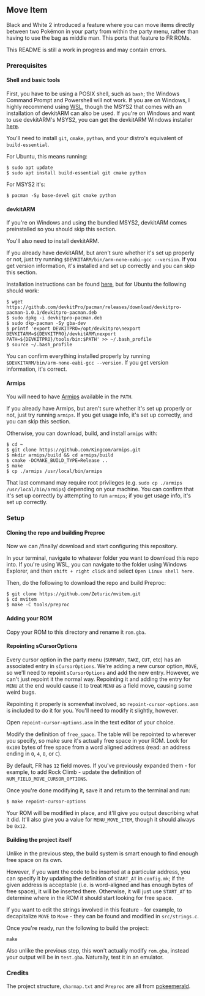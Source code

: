 ## Move Item

Black and White 2 introduced a feature where you can move items directly between two Pokémon in your party from within the party menu, rather than having to use the bag as middle man. This ports that feature to FR ROMs.

This README is still a work in progress and may contain errors.

### Prerequisites

#### Shell and basic tools

First, you have to be using a POSIX shell, such as `bash`; the Windows Command Prompt and Powershell will not work. If you are on Windows, I highly recommend using [WSL](https://docs.microsoft.com/en-us/windows/wsl/install-win10), though the MSYS2 that comes with an installation of devkitARM can also be used. If you're on Windows and want to use devkitARM's MSYS2, you can get the devkitARM Windows installer [here](https://github.com/devkitPro/installer/releases).

You'll need to install `git`, `cmake`, `python`, and your distro's equivalent of `build-essential`.

For Ubuntu, this means running:

```shell
$ sudo apt update
$ sudo apt install build-essential git cmake python
```

For MSYS2 it's:

```shell
$ pacman -Sy base-devel git cmake python
```

#### devkitARM

If you're on Windows and using the bundled MSYS2, devkitARM comes preinstalled so you should skip this section.

You'll also need to install devkitARM.

If you already have devkitARM, but aren't sure whether it's set up properly or not, just try running `$DEVKITARM/bin/arm-none-eabi-gcc --version`. If you get version information, it's installed and set up correctly and you can skip this section.

Installation instructions can be found [here](https://devkitpro.org/wiki/devkitPro_pacman#Installing_devkitPro_Pacman), but for Ubuntu the following should work:

```shell
$ wget https://github.com/devkitPro/pacman/releases/download/devkitpro-pacman-1.0.1/devkitpro-pacman.deb
$ sudo dpkg -i devkitpro-pacman.deb
$ sudo dkp-pacman -Sy gba-dev
$ printf 'export DEVKITPRO=/opt/devkitpro\nexport DEVKITARM=${DEVKITPRO}/devkitARM\nexport PATH=${DEVKITPRO}/tools/bin:$PATH' >> ~/.bash_profile
$ source ~/.bash_profile
```

You can confirm everything installed properly by running `$DEVKITARM/bin/arm-none-eabi-gcc --version`. If you get version information, it's correct.

#### Armips

You will need to have [Armips](https://github.com/Kingcom/armips) available in the `PATH`.

If you already have Armips, but aren't sure whether it's set up properly or not, just try running `armips`. If you get usage info, it's set up correctly, and you can skip this section.

Otherwise, you can download, build, and install `armips` with:

```shell
$ cd ~
$ git clone https://github.com/Kingcom/armips.git
$ mkdir armips/build && cd armips/build
$ cmake -DCMAKE_BUILD_TYPE=Release ..
$ make
$ cp ./armips /usr/local/bin/armips
```

That last command may require root privileges (e.g. `sudo cp ./armips /usr/local/bin/armips`) depending on your machine. You can confirm that it's set up correctly by attempting to run `armips`; if you get usage info, it's set up correctly.

### Setup

#### Cloning the repo and building Preproc

Now we can /finally/ download and start configuring this repository.

In your terminal, navigate to whatever folder you want to download this repo into. If you're using WSL, you can navigate to the folder using Windows Explorer, and then `shift + right click` and select `Open Linux shell here`.

Then, do the following to download the repo and build Preproc:

```shell
$ git clone https://github.com/Zeturic/mvitem.git
$ cd mvitem
$ make -C tools/preproc
```

#### Adding your ROM

Copy your ROM to this directory and rename it `rom.gba`.

#### Repointing sCursorOptions

Every cursor option in the party menu (`SUMMARY`, `TAKE`, `CUT`, etc) has an associated entry in `sCursorOptions`. We're adding a new cursor option, `MOVE`, so we'll need to repoint `sCursorOptions` and add the new entry. However, we can't just repoint it the normal way. Repointing it and adding the entry for `MENU` at the end would cause it to treat `MENU` as a field move, causing some weird bugs.

Repointing it properly is somewhat involved, so `repoint-cursor-options.asm` is included to do it for you. You'll need to modify it slightly, however.

Open `repoint-cursor-options.asm` in the text editor of your choice.

Modify the definition of `free_space`. The table will be repointed to wherever you specify, so make sure it's actually free space in your ROM. Look for `0x100` bytes of free space from a word aligned address (read: an address ending in `0`, `4`, `8`, or `C`).

By default, FR has `12` field moves. If you've previously expanded them - for example, to add Rock Climb - update the definition of `NUM_FIELD_MOVE_CURSOR_OPTIONS`.

Once you're done modifying it, save it and return to the terminal and run:

```shell
$ make repoint-cursor-options
```

Your ROM will be modified in place, and it'll give you output describing what it did. It'll also give you a value for `MENU_MOVE_ITEM`, though it should always be `0x12`.

#### Building the project itself

Unlike in the previous step, the build system is smart enough to find enough free space on its own.

However, if you want the code to be inserted at a particular address, you can specify it by updating the definition of `START_AT` in `config.mk`; if the given address is acceptable (i.e. is word-aligned and has enough bytes of free space), it will be inserted there. Otherwise, it will just use `START_AT` to determine where in the ROM it should start looking for free space.

If you want to edit the strings involved in this feature - for example, to decapitalize `MOVE` to `Move` - they can be found and modified in `src/strings.c`.

Once you're ready, run the following to build the project:

```shell
make
```

Also unlike the previous step, this won't actually modify `rom.gba`, instead your output will be in `test.gba`. Naturally, test it in an emulator.

### Credits

The project structure, `charmap.txt` and `Preproc` are all from [pokeemerald](https://github.com/pret/pokeemerald).